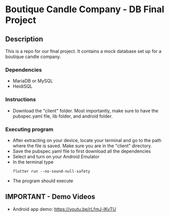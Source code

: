 # Boutique Candle Company - DB Final Project

## Description

This is a repo for our final project. It contains a mock database set up for a boutique candle company.

### Dependencies

* MariaDB or MySQL
* HeidiSQL

### Instructions

* Download the "client" folder. Most importantly, make sure to have the pubspec.yaml file, lib folder, and android folder.

### Executing program

* After extracting on your device, locate your terminal and go to the path where the file is saved. Make sure you are in the "client" directory.
* Save the pubspec.yaml file to first download all the dependencies
* Select and turn on your Android Emulator
* In the terminal type
   ```
   flutter run --no-sound-null-safety
   ```
* The program should execute

## IMPORTANT - Demo Videos 
* Android app demo: 
https://youtu.be/rLfmJ-lKvTU




